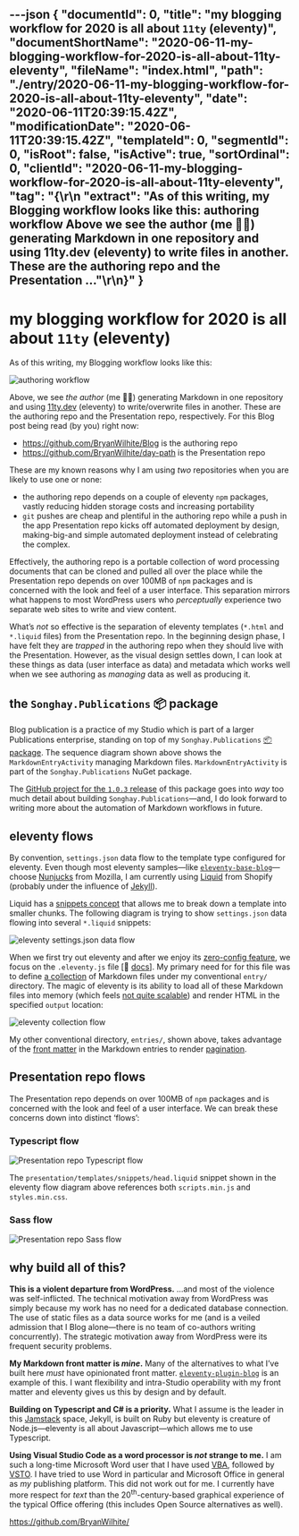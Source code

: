 ---json
{
  "documentId": 0,
  "title": "my blogging workflow for 2020 is all about `11ty` (eleventy)",
  "documentShortName": "2020-06-11-my-blogging-workflow-for-2020-is-all-about-11ty-eleventy",
  "fileName": "index.html",
  "path": "./entry/2020-06-11-my-blogging-workflow-for-2020-is-all-about-11ty-eleventy",
  "date": "2020-06-11T20:39:15.42Z",
  "modificationDate": "2020-06-11T20:39:15.42Z",
  "templateId": 0,
  "segmentId": 0,
  "isRoot": false,
  "isActive": true,
  "sortOrdinal": 0,
  "clientId": "2020-06-11-my-blogging-workflow-for-2020-is-all-about-11ty-eleventy",
  "tag": "{\r\n  \"extract\": \"As of this writing, my Blogging workflow looks like this: authoring workflow Above we see the author (me ✍🏾) generating Markdown in one repository and using 11ty.dev (eleventy) to write files in another. These are the authoring repo and the Presentation …\"\r\n}"
}
---

# my blogging workflow for 2020 is all about `11ty` (eleventy)

As of this writing, my Blogging workflow looks like this:

![authoring workflow](../../image/day-path-2020-06-11-14-56-01.png)

Above, we see _the author_ (me ✍🏾) generating Markdown in one repository and using [11ty.dev](https://www.11ty.dev/) (eleventy) to write/overwrite files in another. These are the authoring repo and the Presentation repo, respectively. For this Blog post being read (by you) right now:

- <https://github.com/BryanWilhite/Blog> is the authoring repo
- <https://github.com/BryanWilhite/day-path> is the Presentation repo

These are my known reasons why I am using _two_ repositories when you are likely to use one or none:

- the authoring repo depends on a couple of eleventy `npm` packages, vastly reducing hidden storage costs and increasing portability
- `git` pushes are cheap and plentiful in the authoring repo while a push in the app Presentation repo kicks off automated deployment by design, making-big-and simple automated deployment instead of celebrating the complex.

Effectively, the authoring repo is a portable collection of word processing documents that can be cloned and pulled all over the place while the Presentation repo depends on over 100MB of `npm` packages and is concerned with the look and feel of a user interface. This separation mirrors what happens to most WordPress users who _perceptually_ experience two separate web sites to write and view content.

What’s _not_ so effective is the separation of eleventy templates (`*.html` and `*.liquid` files) from the Presentation repo. In the beginning design phase, I have felt they are _trapped_ in the authoring repo when they should live with the Presentation. However, as the visual design settles down, I can look at these things as data (user interface as data) and metadata which works well when we see authoring as _managing_ data as well as producing it.

## the `Songhay.Publications` 📦 package

Blog publication is a practice of my Studio which is part of a larger Publications enterprise, standing on top of my `Songhay.Publications` [📦 package](https://www.nuget.org/packages/Songhay.Publications/). The sequence diagram shown above shows the `MarkdownEntryActivity` managing Markdown files. `MarkdownEntryActivity` is part of the `Songhay.Publications` NuGet package.

The [GitHub project for the `1.0.3` release](https://github.com/BryanWilhite/Songhay.Publications/projects/1) of this package goes into _way_ too much detail about building `Songhay.Publications`—and, I do look forward to writing more about the automation of Markdown workflows in future.

## eleventy flows

By convention, `settings.json` data flow to the template type configured for eleventy. Even though most eleventy samples—like [`eleventy-base-blog`](https://github.com/11ty/eleventy-base-blog)—choose [Nunjucks](https://mozilla.github.io/nunjucks/) from Mozilla, I am currently using [Liquid](https://shopify.github.io/liquid/) from Shopify (probably under the influence of [Jekyll](https://jekyllrb.com/)).

Liquid has a [snippets concept](https://shopify.dev/tutorials/develop-theme-templates#snippets) that allows me to break down a template into smaller chunks. The following diagram is trying to show `settings.json` data flowing into several `*.liquid` snippets:

![eleventy `settings.json` data flow](../../image/day-path-2020-06-12-14-06-49.png)

When we first try out eleventy and after we enjoy its [zero-config feature](https://www.11ty.dev/docs/resources/#zero-config), we focus on the `.eleventy.js` file [📖 [docs](https://www.11ty.dev/docs/config/)]. My primary need for for this file was to define [a collection](https://www.11ty.dev/docs/collections/) of Markdown files under my conventional `entry/` directory. The magic of eleventy is its ability to load all of these Markdown files into memory (which feels [not quite scalable](https://github.com/11ty/eleventy/issues/695#issuecomment-532896598)) and render HTML in the specified `output` location:

![eleventy collection flow](../../image/day-path-2020-06-12-14-10-28.png)

My other conventional directory, `entries/`, shown above, takes advantage of the [front matter](https://www.11ty.dev/docs/data-frontmatter/) in the Markdown entries to render [pagination](https://www.11ty.dev/docs/pagination/#paging-a-collection).

## Presentation repo flows

The Presentation repo depends on over 100MB of `npm` packages and is concerned with the look and feel of a user interface. We can break these concerns down into distinct ‘flows’:

### Typescript flow

![Presentation repo Typescript flow](../../image/day-path-2020-06-11-19-59-11.png)

The `presentation/templates/snippets/head.liquid` snippet shown in the eleventy flow diagram above references both `scripts.min.js` and `styles.min.css`.

### Sass flow

![Presentation repo Sass flow](../../image/day-path-2020-06-11-20-05-03.png)

## why build all of this?

**This is a violent departure from WordPress.** …and most of the violence was self-inflicted. The technical motivation away from WordPress was simply because my work has no need for a dedicated database connection. The use of static files as a data source works for me (and is a veiled admission that I Blog alone—there is no team of co-authors writing concurrently). The strategic motivation away from WordPress were its frequent security problems.

**My Markdown front matter is _mine_.** Many of the alternatives to what I’ve built here _must_ have opinionated front matter. [`eleventy-plugin-blog`](https://github.com/sielay/eleventy-plugin-blog) is an example of this. I want flexibility and intra-Studio operability with my front matter and eleventy gives us this by design and by default.

**Building on Typescript and C# is a priority.** What I assume is the leader in this [Jamstack](https://jamstack.org/) space, Jekyll, is built on Ruby but eleventy is creature of Node.js—eleventy is all about Javascript—which allows me to use Typescript.

**Using Visual Studio Code as a word processor is _not_ strange to me.** I am such a long-time Microsoft Word user that I have used [VBA](https://docs.microsoft.com/en-us/office/vba/library-reference/concepts/getting-started-with-vba-in-office), followed by [VSTO](https://docs.microsoft.com/en-us/visualstudio/vsto/office-solutions-development-overview-vsto?view=vs-2019). I have tried to use Word in particular and Microsoft Office in general as _my_ publishing platform. This did not work out for me. I currently have more respect for _text_ than the 20<sup>th</sup>-century-based graphical experience of the typical Office offering (this includes Open Source alternatives as well).

<https://github.com/BryanWilhite/>
